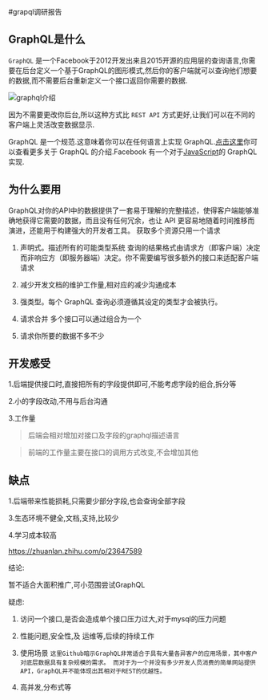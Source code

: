 #grapql调研报告 



## GraphQL是什么
`GraphQL` 是一个Facebook于2012开发出来且2015开源的应用层的查询语言,你需要在后台定义一个基于GraphQL的图形模式,然后你的客户端就可以查询他们想要的数据,而不需要后台重新定义一个接口返回你需要的数据.

![graphql介绍](http://ww3.sinaimg.cn/large/006y8lVagw1face0i49unj31kw0wxmzx.jpg)

因为不需要更改你后台,所以这种方式比 `REST API` 方式更好,让我们可以在不同的客户端上灵活改变数据显示.

GraphQL 是一个规范.这意味着你可以在任何语言上实现 GraphQL.[点击这里](http://facebook.github.io/graphql/)你可以查看更多关于 GraphQL 的介绍.Facebook 有一个对于[JavaScript](https://github.com/graphql/graphql-js)的 GraphQL 实现.


## 为什么要用

GraphQL对你的API中的数据提供了一套易于理解的完整描述，使得客户端能够准确地获得它需要的数据，而且没有任何冗余，也让 API 更容易地随着时间推移而演进，还能用于构建强大的开发者工具。 
  获取多个资源只用一个请求 

1. 声明式。描述所有的可能类型系统 查询的结果格式由请求方（即客户端）决定而非响应方（即服务器端）决定。你不需要编写很多额外的接口来适配客户端请求

2. 减少开发文档的维护工作量,相对应的减少沟通成本

3. 强类型。每个 GraphQL 查询必须遵循其设定的类型才会被执行。

4. 请求合并 多个接口可以通过组合为一个

5. 请求你所要的数据不多不少 



## 开发感受

1.后端提供接口时,直接把所有的字段提供即可,不能考虑字段的组合,拆分等

2.小的字段改动,不用与后台沟通

3.工作量

>后端会相对增加对接口及字段的graphql描述语言

>前端的工作量主要在接口的调用方式改变,不会增加其他

## 缺点

1.后端带来性能损耗,只需要少部分字段,也会查询全部字段

3.生态环境不健全,文档,支持,比较少

4.学习成本较高

https://zhuanlan.zhihu.com/p/23647589

结论:

暂不适合大面积推广,可小范围尝试GraphQL


疑虑:

1. 访问一个接口,是否会造成单个接口压力过大,对于mysql的压力问题

2. 性能问题,安全性,及 运维等,后续的持续工作

3. 使用场景
`这里Github暗示GraphQL非常适合于具有大量各异客户的应用场景，其中客户对底层数据具有复杂规模的需求。
而对于为一个并没有多少开发人员消费的简单网站提供API，GraphQL并不能体现出其相对于REST的优越性。`

4. 高并发,分布式等